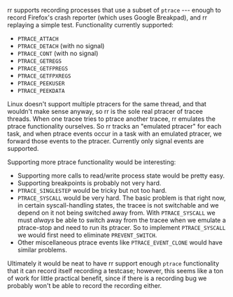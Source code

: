 rr supports recording processes that use a subset of `ptrace` --- enough to record Firefox's crash reporter (which uses Google Breakpad), and rr replaying a simple test. Functionality currently supported:
* `PTRACE_ATTACH`
* `PTRACE_DETACH` (with no signal)
* `PTRACE_CONT` (with no signal)
* `PTRACE_GETREGS`
* `PTRACE_GETFPREGS`
* `PTRACE_GETFPXREGS`
* `PTRACE_PEEKUSER`
* `PTRACE_PEEKDATA`

Linux doesn't support multiple ptracers for the same thread, and that wouldn't make sense anyway, so rr is the sole real ptracer of tracee threads. When one tracee tries to ptrace another tracee, rr emulates the ptrace functionality ourselves. So rr tracks an "emulated ptracer" for each task, and when ptrace events occur in a task with an emulated ptracer, we forward those events to the ptracer. Currently only signal events are supported.

Supporting more ptrace functionality would be interesting:
* Supporting more calls to read/write process state would be pretty easy.
* Supporting breakpoints is probably not very hard.
* `PTRACE_SINGLESTEP` would be tricky but not too hard.
* `PTRACE_SYSCALL` would be very hard. The basic problem is that right now, in certain syscall-handling states, the tracee is not switchable and we depend on it not being switched away from. With `PTRACE_SYSCALL` we must *always* be able to switch away from the tracee when we emulate a ptrace-stop and need to run its ptracer. So to implement `PTRACE_SYSCALL` we would first need to eliminate `PREVENT_SWITCH`.
* Other miscellaneous ptrace events like `PTRACE_EVENT_CLONE` would have similar problems.

Ultimately it would be neat to have rr support enough `ptrace` functionality that it can record itself recording a testcase; however, this seems like a ton of work for little practical benefit, since if there is a recording bug we probably won't be able to record the recording either.